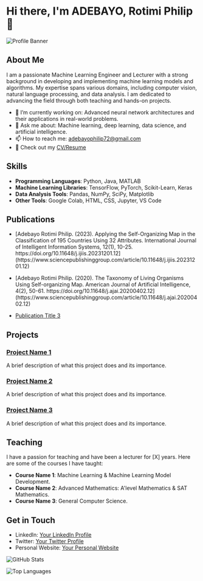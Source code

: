 # Hi there, I'm ADEBAYO, Rotimi Philip 👋

![Profile Banner](https://your-banner-image-url.com)

## About Me

I am a passionate Machine Learning Engineer and Lecturer with a strong background in developing and implementing machine learning models and algorithms. My expertise spans various domains, including computer vision, natural language processing, and data analysis. I am dedicated to advancing the field through both teaching and hands-on projects.

- 🌱 I’m currently working on: Advanced neural network architectures and their applications in real-world problems.
- 💬 Ask me about: Machine learning, deep learning, data science, and artificial intelligence.
- 📫 How to reach me: [adebayophilip72@gmail.com](mailto:adebayophilip72@gmail.com)
- 📝 Check out my [CV/Resume](https://your-cv-link.com)

## Skills

- **Programming Languages**: Python, Java, MATLAB
- **Machine Learning Libraries**: TensorFlow, PyTorch, Scikit-Learn, Keras
- **Data Analysis Tools**: Pandas, NumPy, SciPy, Matplotlib
- **Other Tools**: Google Colab, HTML, CSS, Jupyter, VS Code

## Publications

- <p>[Adebayo Rotimi Philip. (2023). Applying the Self-Organizing Map in the Classification of 195 Countries Using 32 Attributes. International Journal of Intelligent Information Systems, 12(1), 10-25. https://doi.org/10.11648/j.ijiis.20231201.12](https://www.sciencepublishinggroup.com/article/10.11648/j.ijiis.20231201.12)</p>
- <p>[Adebayo Rotimi Philip. (2020). The Taxonomy of Living Organisms Using Self-organizing Map. American Journal of Artificial Intelligence, 4(2), 50-61. https://doi.org/10.11648/j.ajai.20200402.12](https://www.sciencepublishinggroup.com/article/10.11648/j.ajai.20200402.12)</p>
- [Publication Title 3](https://link-to-publication3.com)

## Projects

### [Project Name 1](https://github.com/yourusername/project1)
A brief description of what this project does and its importance.

### [Project Name 2](https://github.com/yourusername/project2)
A brief description of what this project does and its importance.

### [Project Name 3](https://github.com/yourusername/project3)
A brief description of what this project does and its importance.

## Teaching

I have a passion for teaching and have been a lecturer for [X] years. Here are some of the courses I have taught:

- **Course Name 1**: Machine Learning & Machine Learning Model Development.
- **Course Name 2**: Advanced Mathematics: A'level Mathematics & SAT Mathematics.
- **Course Name 3**: General Computer Science.

## Get in Touch

- LinkedIn: [Your LinkedIn Profile](https://linkedin.com/in/yourprofile)
- Twitter: [Your Twitter Profile](https://twitter.com/yourprofile)
- Personal Website: [Your Personal Website](https://yourwebsite.com)

![GitHub Stats](https://github-readme-stats.vercel.app/api?username=yourusername&show_icons=true&theme=radical)

![Top Languages](https://github-readme-stats.vercel.app/api/top-langs/?username=yourusername&layout=compact&theme=radical)
